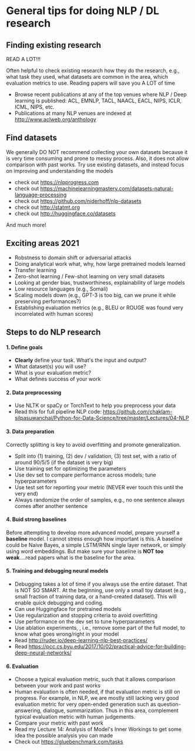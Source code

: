 # General tips for doing NLP / DL research

## Finding existing research

READ A LOT!!!

Often helpful to check existing research how they do the research, e.g., what task they used, what datasets are common in the area, which evaluation metrics to use.  Reading papers will save you A LOT of time
- Browse recent publications at any of the top venues where NLP / Deep learning is published: ACL, EMNLP, TACL, NAACL, EACL, NIPS, ICLR, ICML, NIPS, etc.
- Publications at many NLP venues are indexed at http://www.aclweb.org/anthology

## Find datasets

We generally DO NOT recommend collecting your own datasets because it is very time consuming and prone to messy process.  Also, it does not allow comparison with past works.  Try use existing datasets, and instead focus on improving and understanding the models

- check out https://nlpprogress.com
- check out https://machinelearningmastery.com/datasets-natural-language-processing
- check out https://github.com/niderhoff/nlp-datasets
- check out http://statmt.org
- check out http://huggingface.co/datasets

And much more!

## Exciting areas 2021
- Robstness to domain shift or adversarial attacks
- Doing analytical work what, why, how large pretrained models learned
- Transfer learning
- Zero-shot learning / Few-shot learning on very small datasets
- Looking at gender bias, trustworthiness, explainability of large models
- Low resource languages (e.g., Somali)
- Scaling models down (e.g., GPT-3 is too big, can we prune it while preserving performances?)
- Establishing evaluation metrics (e.g., BLEU or ROUGE was found very incorrelated with human scores)

## Steps to do NLP research

#### 1. Define goals
- **Clearly** define your task.  What's the input and output?
- What dataset(s) you will use?
- What is your evaluation metric?
- What defines success of your work

#### 2. Data preprocessing
- Use NLTK or spaCy or TorchText to help you preprocess your data
- Read this for full pipeline NLP code: https://github.com/chaklam-silpasuwanchai/Python-for-Data-Science/tree/master/Lectures/04-NLP

#### 3. Data preparation
Correctly splitting is key to avoid overfitting and promote generalization. 

- Split into (1) training, (2) dev / validation, (3) test set, with a ratio of around 90/5/5 (if the dataset is very big)
- Use training set for optimizing the parameters
- Use dev set to compare performance across models; tune hyperparameters
- Use test set for reporting your metric (NEVER ever touch this until the very end)
- Always randomize the order of samples, e.g., no one sentence always comes after another sentence

#### 4. Buid strong baselines
Before attempting to develop more advanced model, prepare yourself a **baseline** model.  I cannot stress enough how important is this.   A  baseline could be Naive Bayes, a simple LSTM/RNN single layer network, or simply using word embeddings. But make sure your baseline is **NOT too weak**....read papers what is the baseline for the area.

#### 5. Training and debugging neural models
- Debugging takes a lot of time if you always use the entire dataset.  That is NOT SO SMART.  At the beginning, use only a small toy dataset (e.g., small fraction of training data, or a hand-created dataset).  This will enable quick debugging and coding.
- Can use Huggingface for pretrained models
- Use regularization and stopping criteria to avoid overfitting
- Use performance on the dev set to tune hyperparameters
- Use ablation experiments, , i.e., remove some part of the full model, to know what goes wrong/right in your model
- Read http://ruder.io/deep-learning-nlp-best-practices/
- Read https://pcc.cs.byu.edu/2017/10/02/practical-advice-for-building-deep-neural-networks/

#### 6. Evaluation
- Choose a typical evaluation metric, such that it allows comparison between your work and past works
- Human evaluation is often needed, if that evaluation metric is still on progress. For example, in NLP, we are mostly still lacking very good evaluation metric for very open-ended generation such as question-answering, dialogue, summarization.  Thus in this area, complement typical evaluation metric with human judgements.
- Compare your metric with past work 
- Read my Lecture 14: Analysis of Model's Inner Workings to get some idea the possible analysis you can made
- Check out https://gluebenchmark.com/tasks

